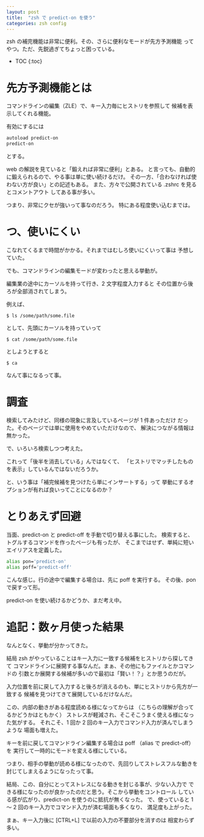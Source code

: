 ```yaml
---
layout: post
title:  "zsh で predict-on を使う"
categories: zsh config
---
```

zsh の補完機能は非常に便利。その、さらに便利なモードが先方予測機能
ってやつ。ただ、先鋭過ぎてちょっと困っている。

* TOC
{:toc}

# 先方予測機能とは
コマンドラインの編集（ZLE）で、キー入力毎にヒストリを参照して
候補を表示してくれる機能。

有効にするには

```sh
autoload predict-on
predict-on
```
とする。


web の解説を見ていると「鍛えれば非常に便利」とある。
と言っても、自動的に鍛えられるので、やる事は単に使い続けるだけ。
その一方、「合わなければ使わない方が良い」との記述もある。
また、方々で公開されている .zshrc を見るとコメントアウト
してある事が多い。

つまり、非常にクセが強いって事なのだろう。
特にある程度使い込むまでは。


# つ、使いにくい
こなれてくるまで時間がかかる。それまではむしろ使いにくいって事は
予想していた。

でも、コマンドラインの編集モードが変わったと思える挙動が。

編集業の途中にカーソルを持って行き、2 文字程度入力すると
その位置から後ろが全部消されてしまう。

例えば、

```console
$ ls /some/path/some.file
```
として、先頭にカーソルを持っていって

```console
$ cat /some/path/some.file
```
としようとすると

```console
$ ca
```
なんて事になるって事。


# 調査
検索してみたけど、同様の現象に言及しているページが 1 件あっただけ
だった。そのページでは単に使用をやめていただけなので、
解決につながる情報は無かった。

で、いろいろ検索しつつ考えた。

これって「後半を消去している」んではなくて、
「ヒストリでマッチしたものを表示」しているんではないだろうか。

と、いう事は「補完候補を見つけたら単にインサートする」って
挙動にするオプションが有れば良いってことになるのか？


# とりあえず回避
当面、predict-on と predict-off を手動で切り替える事にした。
検索すると、トグルするコマンドを作ったページも有ったが、
そこまではせず、単純に短いエイリアスを定義した。

```sh
alias pon='predict-on'
alias poff='predict-off'
```
こんな感じ。行の途中で編集する場合は、先に poff を実行する。
その後、pon で戻すって形。

predict-on を使い続けるかどうか、まだ考え中。


# 追記：数ヶ月使った結果

なんとなく、挙動が分かってきた。

結局 zsh がやっていることはキー入力に一致する候補をヒストリから探してきて
コマンドラインに展開する事なんだ。まぁ、その他にもファイルとかコマンドの
引数とか展開する候補が多いので最初は「賢い！？」とか思うのだが。

入力位置を前に戻して入力すると後ろが消えるのも、単にヒストリから先方が一致する
候補を見つけてきて展開しているだけなんだ。

この、内部の動きがある程度読める様になってからは
（こちらの理解が合ってるかどうかはともかく）
ストレスが軽減され、そこそこうまく使える様になった気がする。
それこそ、1 回か 2 回のキー入力でコマンド入力が済んでしまうような
場面も増えた。

キーを前に戻してコマンドライン編集する場合は poff （alias で predict-off）を
実行して一時的にモードを変える様にしている。

つまり、相手の挙動が読める様になったので、先回りしてストレスフルな動きを
封じてしまえるようになったって事。

結局、この、自分にとってストレスになる動きを封じる事が、少ない入力で
できる様になったのが良かったのだと思う。そこから挙動をコントロール
している感が広がり、predict-on を使うのに抵抗が無くなった。
で、使っていると 1 ～ 2 回のキー入力でコマンド入力が済む場面も多くなり、
満足度も上がった。

まぁ、キー入力後に [CTRL+L] で以前の入力の不要部分を消すのは
相変わらず多い。
